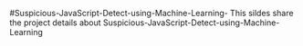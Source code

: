 #Suspicious-JavaScript-Detect-using-Machine-Learning-
This sildes share the project details about Suspicious-JavaScript-Detect-using-Machine-Learning
